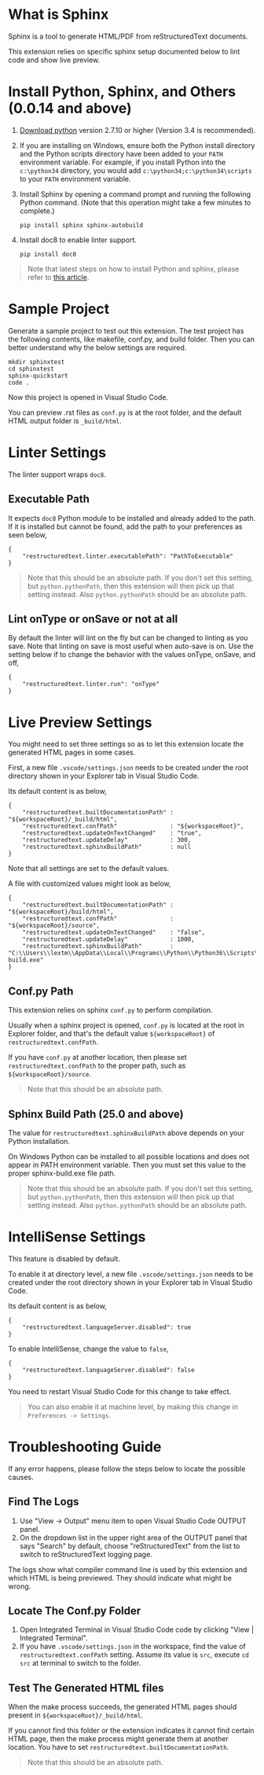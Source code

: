 # What is Sphinx
Sphinx is a tool to generate HTML/PDF from reStructuredText documents.

This extension relies on specific sphinx setup documented below to lint code and show live preview.

# Install Python, Sphinx, and Others (0.0.14 and above)
1. [Download python](https://www.python.org/downloads/) version 2.7.10 or higher (Version 3.4 is recommended).

2. If you are installing on Windows, ensure both the Python install directory and the Python scripts directory have been added to your `PATH` environment variable. For example, if you install Python into the `c:\python34` directory, you would add `c:\python34;c:\python34\scripts` to your `PATH` environment variable.

3. Install Sphinx by opening a command prompt and running the following Python command. (Note that this operation might take a few minutes to complete.)

    ```pip install sphinx sphinx-autobuild```

4. Install doc8 to enable linter support.

    ```pip install doc8```

> Note that latest steps on how to install Python and sphinx, please refer to [this article](https://docs.readthedocs.io/en/latest/getting_started.html#in-rst).

# Sample Project
Generate a sample project to test out this extension. The test project has the following contents, like makefile, conf.py, and build folder. 
Then you can better understand why the below settings are required.

```
mkdir sphinxtest
cd sphinxtest
sphinx-quickstart
code .
```
Now this project is opened in Visual Studio Code.

You can preview .rst files as `conf.py` is at the root folder, and the default HTML output folder is `_build/html`.

# Linter Settings
The linter support wraps `doc8`.

## Executable Path
It expects `doc8` Python module to be installed and already added to the path. If it is installed but cannot be found, add the path to your preferences as seen below,
```
{
    "restructuredtext.linter.executablePath": "PathToExecutable"
}
```
> Note that this should be an absolute path.
> If you don't set this setting, but `python.pythonPath`, then this extension will then pick up that setting instead. Also `python.pythonPath` should be an absolute path.

## Lint onType or onSave or not at all
By default the linter will lint on the fly but can be changed to linting as you save. Note that linting on save is most useful when auto-save is on. Use the setting below if to change the behavior with the values onType, onSave, and off,
```
{
    "restructuredtext.linter.run": "onType"
}
```

# Live Preview Settings
You might need to set three settings so as to let this extension locate the generated HTML pages in some cases.

First, a new file `.vscode/settings.json` needs to be created under the root directory shown in your Explorer tab in Visual Studio Code.

Its default content is as below,
```
{
    "restructuredtext.builtDocumentationPath" : "${workspaceRoot}/_build/html",
    "restructuredtext.confPath"               : "${workspaceRoot}",
    "restructuredtext.updateOnTextChanged"    : "true",
    "restructuredtext.updateDelay"            : 300,
    "restructuredtext.sphinxBuildPath"        : null
}
```
Note that all settings are set to the default values. 

A file with customized values might look as below,
```
{
    "restructuredtext.builtDocumentationPath" : "${workspaceRoot}/build/html",
    "restructuredtext.confPath"               : "${workspaceRoot}/source",
    "restructuredtext.updateOnTextChanged"    : "false",
    "restructuredtext.updateDelay"            : 1000,
    "restructuredtext.sphinxBuildPath"        : "C:\\Users\\lextm\\AppData\\Local\\Programs\\Python\\Python36\\Scripts\\sphinx-build.exe"
}
```

## Conf.py Path
This extension relies on sphinx `conf.py` to perform compilation. 

Usually when a sphinx project is opened, `conf.py` is located at the root in Explorer folder, and that's the default value ```${workspaceRoot}``` of `restructuredtext.confPath`.

If you have `conf.py` at another location, then please set `restructuredtext.confPath` to the proper path, such as ```${workspaceRoot}/source```.

> Note that this should be an absolute path.

## Sphinx Build Path (25.0 and above)
The value for `restructuredtext.sphinxBuildPath` above depends on your Python installation.

On Windows Python can be installed to all possible locations and does not appear in PATH environment variable. Then you must set this value to the proper sphinx-build.exe file path.

> Note that this should be an absolute path.
> If you don't set this setting, but `python.pythonPath`, then this extension will then pick up that setting instead. Also `python.pythonPath` should be an absolute path.

# IntelliSense Settings

This feature is disabled by default. 

To enable it at directory level, a new file `.vscode/settings.json` needs to be created under the root directory shown in your Explorer tab in Visual Studio Code.

Its default content is as below,
```
{
    "restructuredtext.languageServer.disabled": true
}
```

To enable IntelliSense, change the value to `false`,

```
{
    "restructuredtext.languageServer.disabled": false
}
```

You need to restart Visual Studio Code for this change to take effect.

> You can also enable it at machine level, by making this change in `Preferences -> Settings`.

# Troubleshooting Guide
If any error happens, please follow the steps below to locate the possible causes.

## Find The Logs
1. Use "View -> Output" menu item to open Visual Studio Code OUTPUT panel.
1. On the dropdown list in the upper right area of the OUTPUT panel that says "Search" by default, choose "reStructuredText" from the list to switch to reStructuredText logging page.

The logs show what compiler command line is used by this extension and which HTML is being previewed. They should indicate what might be wrong.

## Locate The Conf.py Folder
1. Open Integrated Terminal in Visual Studio Code code by clicking "View | Integrated Terminal".
1. If you have `.vscode/settings.json` in the workspace, find the value of `restructuredtext.confPath` setting. 
Assume its value is `src`, execute `cd src` at terminal to switch to the folder.

## Test The Generated HTML files
When the make process succeeds, the generated HTML pages should present in `${workspaceRoot}/_build/html`.

If you cannot find this folder or the extension indicates it cannot find certain HTML page, then the make process might 
generate them at another location. You have to set `restructuredtext.builtDocumentationPath`.

> Note that this should be an absolute path.
